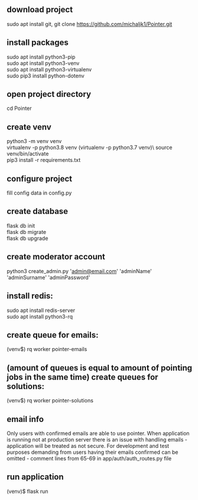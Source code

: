download project
--------------
sudo apt install git,
git clone https://github.com/michaljk1/Pointer.git

install packages
--------------
sudo apt install python3-pip\
sudo apt install python3-venv\
sudo apt install python3-virtualenv\
sudo pip3 install python-dotenv

open project directory
-------------
cd Pointer

create venv
--------------
python3 -m venv venv\
virtualenv -p python3.8 venv (virtualenv -p python3.7 venv)\ 
source venv/bin/activate\
pip3 install -r requirements.txt

configure project
--------------
fill config data in config.py

create database
--------------
flask db init\
flask db migrate\
flask db upgrade

create moderator account
--------------
python3 create_admin.py 'admin@email.com' 'adminName' 'adminSurname' 'adminPassword'

install redis:
--------------
sudo apt install redis-server\
sudo apt install python3-rq

create queue for emails:
--------------
(venv$) rq worker pointer-emails

(amount of queues is equal to amount of pointing jobs in the same time)
create queues for solutions:
--------------
(venv$) rq worker pointer-solutions

email info
--------------
Only users with confirmed emails are able to use pointer. When application is running not at production server there is an issue with handling emails - application will be treated as not secure. For development and test purposes demanding from users having their emails confirmed can be omitted - comment lines from 65-69 in app/auth/auth_routes.py file

run application
--------------
(venv)$ flask run
